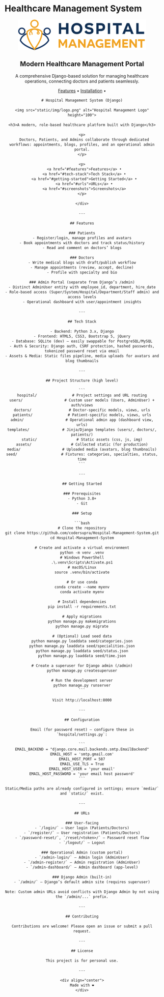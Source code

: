 # Healthcare Management System

<div align="center">
  <img src="static/img/logo.png" alt="Healthcare Management Logo" height="100">
  
  <h2>Modern Healthcare Management Portal</h2>
  
  <p>A comprehensive Django-based solution for managing healthcare operations, connecting doctors and patients seamlessly.</p>
  
  <p>
    <a href="#features">Features</a> •
    <a href="#installation">Installation</a> •
    <div align="center">

    # Hospital Management System (Django)

    <img src="static/img/logo.png" alt="Hospital Management Logo" height="100">

    <h3>A modern, role-based healthcare platform built with Django</h3>

    <p>
      Doctors, Patients, and Admins collaborate through dedicated workflows: appointments, blogs, profiles, and an operational admin portal.
    </p>

    <p>
      <a href="#features">Features</a> •
      <a href="#tech-stack">Tech Stack</a> •
      <a href="#getting-started">Getting Started</a> •
      <a href="#urls">URLs</a> •
      <a href="#screenshots">Screenshots</a>
    </p>

    </div>

    ---

    ## Features

    ### Patients
    - Register/login, manage profiles and avatars
    - Book appointments with doctors and track status/history
    - Read and comment on doctors’ blogs

    ### Doctors
    - Write medical blogs with draft/publish workflow
    - Manage appointments (review, accept, decline)
    - Profile with specialty and bio

    ### Admin Portal (separate from Django’s /admin)
    - Distinct AdminUser entity with employee_id, department, hire_date
    - Role-based access (Super/System/Hospital/Department/Staff admin) and access levels
    - Operational dashboard with user/appointment insights

    ---

    ## Tech Stack

    - Backend: Python 3.x, Django
    - Frontend: HTML5, CSS3, Bootstrap 5, jQuery
    - Database: SQLite (dev) — easily swappable for PostgreSQL/MySQL
    - Auth & Security: Django auth, CSRF protection, hashed passwords, tokenized password reset via email
    - Assets & Media: Static files pipeline, media uploads for avatars and blog thumbnails

    ---

    ## Project Structure (high level)

    ```
    hospital/                # Project settings and URL routing
    users/                   # Custom user models (Users, AdminUser) + auth/views
    doctors/                 # Doctor-specific models, views, urls
    patients/                # Patient-specific models, views, urls
    admin/                   # Operational admin app (dashboard view, urls)
    templates/               # Jinja/Django templates (users/, doctors/, patients/)
    static/                  # Static assets (css, js, img)
    assets/                  # Collected static (for production)
    media/                   # Uploaded media (avatars, blog thumbnails)
    seed/                    # Fixtures: categories, specialties, status, time
    ```

    ---

    ## Getting Started

    ### Prerequisites
    - Python 3.8+
    - Git

    ### Setup

    ```bash
    # Clone the repository
    git clone https://github.com/codersupra/Hospital-Management-System.git
    cd Hospital-Management-System

    # Create and activate a virtual environment
    python -m venv .venv
    # Windows PowerShell
    .\.venv\Scripts\Activate.ps1
    # macOS/Linux
    source .venv/bin/activate

    # Or use conda
    conda create --name myenv
    conda activate myenv

    # Install dependencies
    pip install -r requirements.txt

    # Apply migrations
    python manage.py makemigrations
    python manage.py migrate

    # (Optional) Load seed data
    python manage.py loaddata seed/categories.json
    python manage.py loaddata seed/specialities.json
    python manage.py loaddata seed/status.json
    python manage.py loaddata seed/time.json

    # Create a superuser for Django admin (/admin)
    python manage.py createsuperuser

    # Run the development server
    python manage.py runserver
    ```

    Visit http://localhost:8000

    ---

    ## Configuration

    Email (for password reset) — configure these in `hospital/settings.py`:

    ```
    EMAIL_BACKEND = "django.core.mail.backends.smtp.EmailBackend"
    EMAIL_HOST = 'smtp.gmail.com'
    EMAIL_HOST_PORT = 587
    EMAIL_USE_TLS = True
    EMAIL_HOST_USER = 'your email'
    EMAIL_HOST_PASSWORD = 'your email host password'
    ```

    Static/Media paths are already configured in settings; ensure `media/` and `static/` exist.

    ---

    ## URLs

    ### User-facing
    - `/login/` — User login (Patients/Doctors)
    - `/register/` — User registration (Patients/Doctors)
    - `/password-reset/`, `/reset/<token>/` — Password reset flow
    - `/logout/` — Logout

    ### Operational Admin (custom portal)
    - `/admin-login/` — Admin login (AdminUser)
    - `/admin-register/` — Admin registration (AdminUser)
    - `/admin-dashboard/` — Admin dashboard (app-level)

    ### Django Admin (built-in)
    - `/admin/` — Django’s default admin site (requires superuser)

    Note: Custom admin URLs avoid conflicts with Django Admin by not using the `/admin/...` prefix.

    ---

    ## Contributing

    Contributions are welcome! Please open an issue or submit a pull request.

    ---

    ## License

    This project is for personal use.

    ---

    <div align="center">
    Made with ❤️
    </div>
